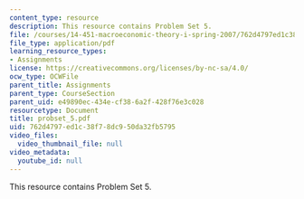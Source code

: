 ```yaml
---
content_type: resource
description: This resource contains Problem Set 5.
file: /courses/14-451-macroeconomic-theory-i-spring-2007/762d4797ed1c38f78dc950da32fb5795_probset_5.pdf
file_type: application/pdf
learning_resource_types:
- Assignments
license: https://creativecommons.org/licenses/by-nc-sa/4.0/
ocw_type: OCWFile
parent_title: Assignments
parent_type: CourseSection
parent_uid: e49890ec-434e-cf38-6a2f-428f76e3c028
resourcetype: Document
title: probset_5.pdf
uid: 762d4797-ed1c-38f7-8dc9-50da32fb5795
video_files:
  video_thumbnail_file: null
video_metadata:
  youtube_id: null
---
```

This resource contains Problem Set 5.